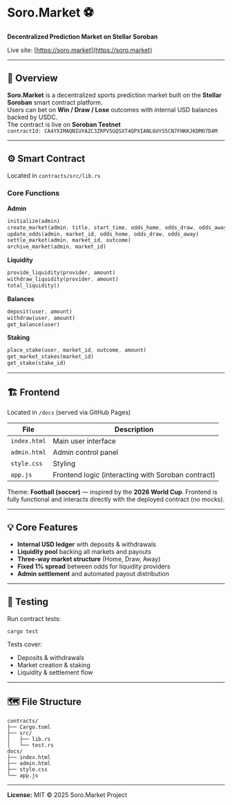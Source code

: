 # Soro.Market ⚽  
**Decentralized Prediction Market on Stellar Soroban**

Live site: [https://soro.market](https://soro.market)  


---

## 🧭 Overview
**Soro.Market** is a decentralized sports prediction market built on the **Stellar Soroban** smart contract platform.  
Users can bet on **Win / Draw / Lose** outcomes with internal USD balances backed by USDC.  
The contract is live on **Soroban Testnet**  
`contractId: CA4YXIMAQNIUYAZC3ZRPV5GQSXT4QPXIANL6UYS5CN7FHKKJKDMO7D4M`

---

## ⚙️ Smart Contract
Located in `contracts/src/lib.rs`

### Core Functions
**Admin**
```rust
initialize(admin)
create_market(admin, title, start_time, odds_home, odds_draw, odds_away)
update_odds(admin, market_id, odds_home, odds_draw, odds_away)
settle_market(admin, market_id, outcome)
archive_market(admin, market_id)
````

**Liquidity**

```rust
provide_liquidity(provider, amount)
withdraw_liquidity(provider, amount)
total_liquidity()
```

**Balances**

```rust
deposit(user, amount)
withdraw(user, amount)
get_balance(user)
```

**Staking**

```rust
place_stake(user, market_id, outcome, amount)
get_market_stakes(market_id)
get_stake(stake_id)
```

---

## 🏗️ Frontend

Located in `/docs` (served via GitHub Pages)

| File         | Description                                        |
| ------------ | -------------------------------------------------- |
| `index.html` | Main user interface                                |
| `admin.html` | Admin control panel                                |
| `style.css`  | Styling                                            |
| `app.js`     | Frontend logic (interacting with Soroban contract) |

Theme: **Football (soccer)** — inspired by the **2026 World Cup**.
Frontend is fully functional and interacts directly with the deployed contract (no mocks).

---

## 💡 Core Features

* **Internal USD ledger** with deposits & withdrawals
* **Liquidity pool** backing all markets and payouts
* **Three-way market structure** (Home, Draw, Away)
* **Fixed 1% spread** between odds for liquidity providers
* **Admin settlement** and automated payout distribution

---

## 🧪 Testing

Run contract tests:

```bash
cargo test
```

Tests cover:

* Deposits & withdrawals
* Market creation & staking
* Liquidity & settlement flow

---

## 🗺️ File Structure

```
contracts/
├── Cargo.toml
├── src/
│   ├── lib.rs
│   └── test.rs
docs/
├── index.html
├── admin.html
├── style.css
└── app.js
```

---

**License:** MIT
© 2025 Soro.Market Project


